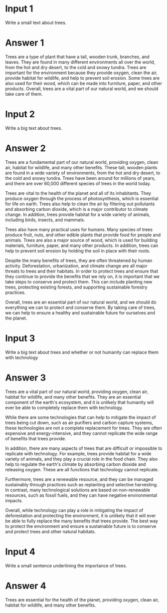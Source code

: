 # Input 1

Write a small text about trees.

# Answer 1

Trees are a type of plant that have a tall, wooden trunk, branches, and leaves. They are found in many different environments all over the world, from the hot and dry desert, to the cold and snowy tundra. Trees are important for the environment because they provide oxygen, clean the air, provide habitat for wildlife, and help to prevent soil erosion. Some trees are also used for their wood, which can be made into furniture, paper, and other products. Overall, trees are a vital part of our natural world, and we should take care of them.


# Input 2

Write a big text about trees.

# Answer 2

Trees are a fundamental part of our natural world, providing oxygen, clean air, habitat for wildlife, and many other benefits. These tall, wooden plants are found in a wide variety of environments, from the hot and dry desert, to the cold and snowy tundra. Trees have been around for millions of years, and there are over 60,000 different species of trees in the world today.

Trees are vital to the health of the planet and all of its inhabitants. They produce oxygen through the process of photosynthesis, which is essential for life on earth. Trees also help to clean the air by filtering out pollutants and absorbing carbon dioxide, which is a major contributor to climate change. In addition, trees provide habitat for a wide variety of animals, including birds, insects, and mammals.

Trees also have many practical uses for humans. Many species of trees produce fruit, nuts, and other edible plants that provide food for people and animals. Trees are also a major source of wood, which is used for building materials, furniture, paper, and many other products. In addition, trees can help to prevent soil erosion by holding the soil in place with their roots.

Despite the many benefits of trees, they are often threatened by human activity. Deforestation, urbanization, and climate change are all major threats to trees and their habitats. In order to protect trees and ensure that they continue to provide the benefits that we rely on, it is important that we take steps to conserve and protect them. This can include planting new trees, protecting existing forests, and supporting sustainable forestry practices.

Overall, trees are an essential part of our natural world, and we should do everything we can to protect and conserve them. By taking care of trees, we can help to ensure a healthy and sustainable future for ourselves and the planet.


# Input 3

Write a big text about trees and whether or not humanity can replace them with technology

# Answer 3

Trees are a vital part of our natural world, providing oxygen, clean air, habitat for wildlife, and many other benefits. They are an essential component of the earth's ecosystem, and it is unlikely that humanity will ever be able to completely replace them with technology.

While there are some technologies that can help to mitigate the impact of trees being cut down, such as air purifiers and carbon capture systems, these technologies are not a complete replacement for trees. They are often expensive and energy-intensive, and they cannot replicate the wide range of benefits that trees provide.

In addition, there are many aspects of trees that are difficult or impossible to replicate with technology. For example, trees provide habitat for a wide variety of animals, and they play a crucial role in the food chain. They also help to regulate the earth's climate by absorbing carbon dioxide and releasing oxygen. These are all functions that technology cannot replicate.

Furthermore, trees are a renewable resource, and they can be managed sustainably through practices such as replanting and selective harvesting. In contrast, many technological solutions are based on non-renewable resources, such as fossil fuels, and they can have negative environmental impacts.

Overall, while technology can play a role in mitigating the impact of deforestation and protecting the environment, it is unlikely that it will ever be able to fully replace the many benefits that trees provide. The best way to protect the environment and ensure a sustainable future is to conserve and protect trees and other natural habitats.

# Input 4

Write a small sentence underlining the importance of trees.

# Answer 4

Trees are essential for the health of the planet, providing oxygen, clean air, habitat for wildlife, and many other benefits.